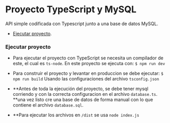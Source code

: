 # Proyecto TypeScript y MySQL
API simple codificada con Typescript junto a una base de datos MySQL.

- [Ejecutar proyecto](#ejecutar-proyecto).

### Ejecutar proyecto

  - Para ejecutar el proyecto con TypeScript se necesita un compilador de este, el cual es `ts-node`. En este proyecto
  se ejecuta con: 
  <code>$ npm run dev</code>
  
  - Para construir el proyecto y levantar en produccion se debe ejecutar:
  <code>$ npm run build</code>
  Usando las configuraciones del archivo `tsconfig.json`
  
  - **Antes de toda la ejecución del proyecto, se debe tener mysql corriendo y con la correcta configuracion en el archivo `database.ts`.
  **una vez listo cre una base de datos de forma manual con lo que contiene el archivo `database.sql`.
  
  - **Para ejecutar los archivos en `/dist` se usa `node index.js` 
